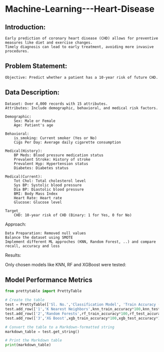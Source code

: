 # Machine-Learning---Heart-Disease

## Introduction:

    Early prediction of coronary heart disease (CHD) allows for preventive measures like diet and exercise changes.
    Timely diagnosis can lead to early treatment, avoiding more invasive procedures.

## Problem Statement:

    Objective: Predict whether a patient has a 10-year risk of future CHD.

## Data Description:

    Dataset: Over 4,000 records with 15 attributes.
    Attributes: Include demographic, behavioral, and medical risk factors.

    Demographic:
        Sex: Male or Female
        Age: Patient's age

    Behavioral:
        is_smoking: Current smoker (Yes or No)
        Cigs Per Day: Average daily cigarette consumption

    Medical(History):
        BP Meds: Blood pressure medication status
        Prevalent Stroke: History of stroke
        Prevalent Hyp: Hypertension status
        Diabetes: Diabetes status

    Medical(Current):
        Tot Chol: Total cholesterol level
        Sys BP: Systolic blood pressure
        Dia BP: Diastolic blood pressure
        BMI: Body Mass Index
        Heart Rate: Heart rate
        Glucose: Glucose level

    Target_
        CHD: 10-year risk of CHD (Binary: 1 for Yes, 0 for No)

Approach:

    Data Preparation: Removed null values
    Balance the dataset using SMOTE 
    Implement different ML approches (KNN, Random Forest, ..) and compare recall, accuracy and loss 
    

Results:

Only chosen models like KNN, RF and XGBoost were tested:

## Model Performance Metrics

```python
from prettytable import PrettyTable

# Create the table
test = PrettyTable(['Sl. No.','Classification Model', 'Train Accuracy (%)','Test Accuracy (%)'])
test.add_row(['1','K Nearest Neighbors',knn_train_accuracy*100,knn_test_accuracy*100])
test.add_row(['2','Random Forests',rf_train_accuracy*100,rf_test_accuracy*100])
test.add_row(['3','XG Boost',xgb_train_accuracy*100,xgb_test_accuracy*100])

# Convert the table to a Markdown-formatted string
markdown_table = test.get_string()

# Print the Markdown table
print(markdown_table)



